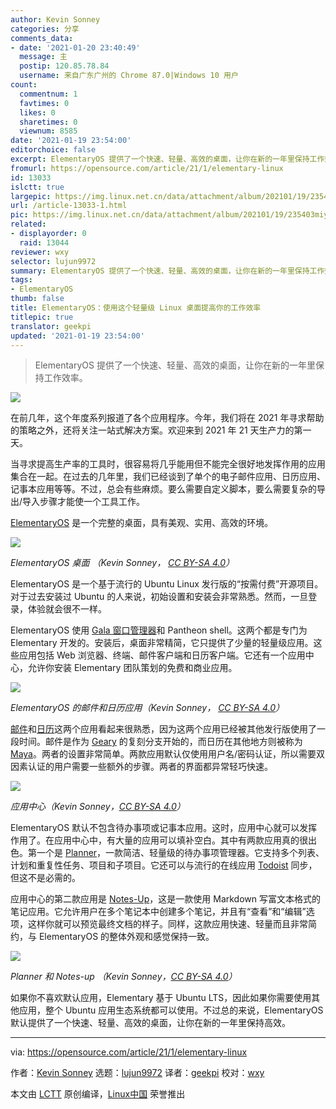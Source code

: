 ```yaml
---
author: Kevin Sonney
categories: 分享
comments_data:
- date: '2021-01-20 23:40:49'
  message: 主
  postip: 120.85.78.84
  username: 来自广东广州的 Chrome 87.0|Windows 10 用户
count:
  commentnum: 1
  favtimes: 0
  likes: 0
  sharetimes: 0
  viewnum: 8585
date: '2021-01-19 23:54:00'
editorchoice: false
excerpt: ElementaryOS 提供了一个快速、轻量、高效的桌面，让你在新的一年里保持工作效率。
fromurl: https://opensource.com/article/21/1/elementary-linux
id: 13033
islctt: true
largepic: https://img.linux.net.cn/data/attachment/album/202101/19/235403miy29qe6rqvv2vl3.jpg
url: /article-13033-1.html
pic: https://img.linux.net.cn/data/attachment/album/202101/19/235403miy29qe6rqvv2vl3.jpg.thumb.jpg
related:
- displayorder: 0
  raid: 13044
reviewer: wxy
selector: lujun9972
summary: ElementaryOS 提供了一个快速、轻量、高效的桌面，让你在新的一年里保持工作效率。
tags:
- ElementaryOS
thumb: false
title: ElementaryOS：使用这个轻量级 Linux 桌面提高你的工作效率
titlepic: true
translator: geekpi
updated: '2021-01-19 23:54:00'
---
```



> 
> ElementaryOS 提供了一个快速、轻量、高效的桌面，让你在新的一年里保持工作效率。
> 
> 
> 


![](https://img.linux.net.cn/data/attachment/album/202101/19/235403miy29qe6rqvv2vl3.jpg)


在前几年，这个年度系列报道了各个应用程序。今年，我们将在 2021 年寻求帮助的策略之外，还将关注一站式解决方案。欢迎来到 2021 年 21 天生产力的第一天。


当寻求提高生产率的工具时，很容易将几乎能用但不能完全很好地发挥作用的应用集合在一起。在过去的几年里，我们已经谈到了单个的电子邮件应用、日历应用、记事本应用等等。不过，总会有些麻烦。要么需要自定义脚本，要么需要复杂的导出/导入步骤才能使一个工具工作。


[ElementaryOS](https://elementary.io/) 是一个完整的桌面，具有美观、实用、高效的环境。


![](https://img.linux.net.cn/data/attachment/album/202101/20/002348rthzuljst6bljs7c.jpg)


*ElementaryOS 桌面 （Kevin Sonney， [CC BY-SA 4.0](https://creativecommons.org/licenses/by-sa/4.0/)）*


ElementaryOS 是一个基于流行的 Ubuntu Linux 发行版的“按需付费”开源项目。对于过去安装过 Ubuntu 的人来说，初始设置和安装会非常熟悉。然而，一旦登录，体验就会很不一样。


ElementaryOS 使用 [Gala 窗口管理器](https://github.com/elementary/gala)和 Pantheon shell。这两个都是专门为 Elementary 开发的。安装后，桌面非常精简，它只提供了少量的轻量级应用。这些应用包括 Web 浏览器、终端、邮件客户端和日历客户端。它还有一个应用中心，允许你安装 Elementary 团队策划的免费和商业应用。


![](https://img.linux.net.cn/data/attachment/album/202101/20/002505c969i3l59ezci3ee.jpg)


*ElementaryOS 的邮件和日历应用（Kevin Sonney， [CC BY-SA 4.0](https://creativecommons.org/licenses/by-sa/4.0/)）*


[邮件](https://github.com/elementary/mail)和[日历](https://github.com/elementary/calendar)这两个应用看起来很熟悉，因为这两个应用已经被其他发行版使用了一段时间。邮件是作为 [Geary](https://wiki.gnome.org/Apps/Geary) 的复刻分支开始的，而日历在其他地方则被称为 [Maya](https://launchpad.net/maya)。两者的设置非常简单。两款应用默认仅使用用户名/密码认证，所以需要双因素认证的用户需要一些额外的步骤。两者的界面都异常轻巧快速。


![](https://img.linux.net.cn/data/attachment/album/202101/20/002536ejlfk3b3eshxefs3.jpg)


*应用中心（Kevin Sonney，[CC BY-SA 4.0](https://creativecommons.org/licenses/by-sa/4.0/)）*


ElementaryOS 默认不包含待办事项或记事本应用。这时，应用中心就可以发挥作用了。在应用中心中，有大量的应用可以填补空白。其中有两款应用真的很出色。第一个是 [Planner](https://appcenter.elementary.io/com.github.alainm23.planner/)，一款简洁、轻量级的待办事项管理器。它支持多个列表、计划和重复性任务、项目和子项目。它还可以与流行的在线应用 [Todoist](https://todoist.com/) 同步，但这不是必需的。


应用中心的第二款应用是 [Notes-Up](https://github.com/Philip-Scott/Notes-up)，这是一款使用 Markdown 写富文本格式的笔记应用。它允许用户在多个笔记本中创建多个笔记，并且有“查看”和“编辑”选项，这样你就可以预览最终文档的样子。同样，这款应用快速、轻量而且非常简约，与 ElementaryOS 的整体外观和感觉保持一致。


![](https://img.linux.net.cn/data/attachment/album/202101/20/002617u373g2lhfgiai64g.jpg)


*Planner 和 Notes-up （Kevin Sonney，[CC BY-SA 4.0](https://creativecommons.org/licenses/by-sa/4.0/)）*


如果你不喜欢默认应用，Elementary 基于 Ubuntu LTS，因此如果你需要使用其他应用，整个 Ubuntu 应用生态系统都可以使用。不过总的来说，ElementaryOS 默认提供了一个快速、轻量、高效的桌面，让你在新的一年里保持高效。




---


via: <https://opensource.com/article/21/1/elementary-linux>


作者：[Kevin Sonney](https://opensource.com/users/ksonney) 选题：[lujun9972](https://github.com/lujun9972) 译者：[geekpi](https://github.com/geekpi) 校对：[wxy](https://github.com/wxy)


本文由 [LCTT](https://github.com/LCTT/TranslateProject) 原创编译，[Linux中国](https://linux.cn/) 荣誉推出